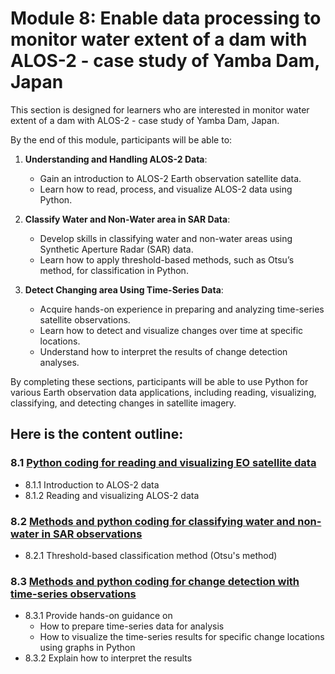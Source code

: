 # Module 8: Enable data processing to monitor water extent of a dam with ALOS-2 - case study of Yamba Dam, Japan

This section is designed for learners who are interested in monitor water extent of a dam with ALOS-2 - case study of Yamba Dam, Japan.

By the end of this module, participants will be able to:

1. **Understanding and Handling ALOS-2 Data**:
   - Gain an introduction to ALOS-2 Earth observation satellite data.
   - Learn how to read, process, and visualize ALOS-2 data using Python.

2. **Classify Water and Non-Water area in SAR Data**:
   - Develop skills in classifying water and non-water areas using Synthetic Aperture Radar (SAR) data.
   - Learn how to apply threshold-based methods, such as Otsu’s method, for classification in Python.

3. **Detect Changing area Using Time-Series Data**:
   - Acquire hands-on experience in preparing and analyzing time-series satellite observations.
   - Learn how to detect and visualize changes over time at specific locations.
   - Understand how to interpret the results of change detection analyses.

By completing these sections, participants will be able to use Python for various Earth observation data applications, including reading, visualizing, classifying, and detecting changes in satellite imagery.


## Here is the content outline:
### 8.1 [Python coding for reading and visualizing EO satellite data](subsections/00008/8.1.md)

- 8.1.1 Introduction to ALOS-2 data 
- 8.1.2 Reading and visualizing ALOS-2 data

### 8.2 [Methods and python coding for classifying water and non-water in SAR observations](subsections/00008/8.2.md)

- 8.2.1 Threshold-based classification method (Otsu's method)

### 8.3 [Methods and python coding for change detection with time-series observations](subsections/00008/8.3.md)

- 8.3.1 Provide hands-on guidance on
    - How to prepare time-series data for analysis
    - How to visualize the time-series results for specific change locations using graphs in Python
- 8.3.2 Explain how to interpret the results

```python

```
